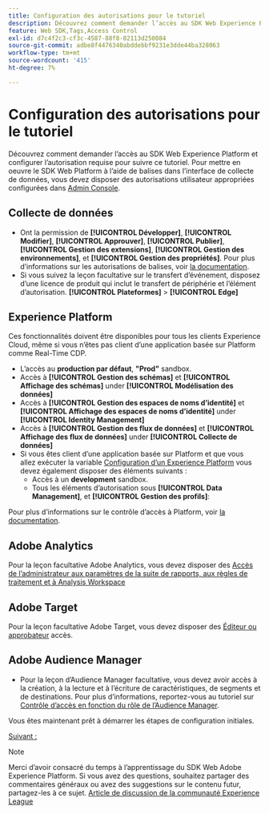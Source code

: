 ```yaml
---
title: Configuration des autorisations pour le tutoriel
description: Découvrez comment demander l’accès au SDK Web Experience Platform et configurer l’autorisation requise pour terminer le tutoriel Mise en oeuvre de Adobe Experience Cloud avec le SDK Web .
feature: Web SDK,Tags,Access Control
exl-id: d7c4f2c3-cf3c-4587-88f8-82113d250084
source-git-commit: adbe8f4476340abddebbf9231e3dde44ba328063
workflow-type: tm+mt
source-wordcount: '415'
ht-degree: 7%

---
```


# Configuration des autorisations pour le tutoriel

Découvrez comment demander l’accès au SDK Web Experience Platform et configurer l’autorisation requise pour suivre ce tutoriel. Pour mettre en oeuvre le SDK Web Platform à l’aide de balises dans l’interface de collecte de données, vous devez disposer des autorisations utilisateur appropriées configurées dans [Admin Console](https://adminconsole.adobe.com).

## Collecte de données

* Ont la permission de **[!UICONTROL Développer]**, **[!UICONTROL Modifier]**, **[!UICONTROL Approuver]**, **[!UICONTROL Publier]**, **[!UICONTROL Gestion des extensions]**, **[!UICONTROL Gestion des environnements]**, et **[!UICONTROL Gestion des propriétés]**. Pour plus d’informations sur les autorisations de balises, voir [la documentation](https://experienceleague.adobe.com/docs/experience-platform/tags/admin/user-permissions.html?lang=fr).
* Si vous suivez la leçon facultative sur le transfert d’événement, disposez d’une licence de produit qui inclut le transfert de périphérie et l’élément d’autorisation. **[!UICONTROL Plateformes]** > **[!UICONTROL Edge]**

## Experience Platform

Ces fonctionnalités doivent être disponibles pour tous les clients Experience Cloud, même si vous n’êtes pas client d’une application basée sur Platform comme Real-Time CDP.

* L’accès au **production par défaut**, **&quot;Prod&quot;** sandbox.
* Accès à **[!UICONTROL Gestion des schémas]** et **[!UICONTROL Affichage des schémas]** under **[!UICONTROL Modélisation des données]**
* Accès à **[!UICONTROL Gestion des espaces de noms d’identité]** et **[!UICONTROL Affichage des espaces de noms d’identité]** under **[!UICONTROL Identity Management]**
* Accès à **[!UICONTROL Gestion des flux de données]** et **[!UICONTROL Affichage des flux de données]** under **[!UICONTROL Collecte de données]**
* Si vous êtes client d’une application basée sur Platform et que vous allez exécuter la variable [Configuration d’un Experience Platform](setup-experience-platform.md) vous devez également disposer des éléments suivants :
   * Accès à un **development** sandbox.
   * Tous les éléments d’autorisation sous **[!UICONTROL Data Management]**, et **[!UICONTROL Gestion des profils]**:


Pour plus d’informations sur le contrôle d’accès à Platform, voir [la documentation](https://experienceleague.adobe.com/docs/experience-platform/access-control/home.html?lang=fr).

## Adobe Analytics

Pour la leçon facultative Adobe Analytics, vous devez disposer des [Accès de l’administrateur aux paramètres de la suite de rapports, aux règles de traitement et à Analysis Workspace](https://experienceleague.adobe.com/docs/analytics/admin/admin-console/home.html?lang=fr)

## Adobe Target

Pour la leçon facultative Adobe Target, vous devez disposer des [Éditeur ou approbateur](https://experienceleague.adobe.com/docs/target/using/administer/manage-users/enterprise/properties-overview.html#section_8C425E43E5DD4111BBFC734A2B7ABC80) accès.

## Adobe Audience Manager

* Pour la leçon d’Audience Manager facultative, vous devez avoir accès à la création, à la lecture et à l’écriture de caractéristiques, de segments et de destinations. Pour plus d’informations, reportez-vous au tutoriel sur [Contrôle d’accès en fonction du rôle de l’Audience Manager](https://experienceleague.adobe.com/docs/audience-manager-learn/tutorials/setup-and-admin/user-management/setting-permissions-with-role-based-access-control.html?lang=en).

Vous êtes maintenant prêt à démarrer les étapes de configuration initiales.

[Suivant : ](configure-schemas.md)

>[!NOTE]
>
>Merci d’avoir consacré du temps à l’apprentissage du SDK Web Adobe Experience Platform. Si vous avez des questions, souhaitez partager des commentaires généraux ou avez des suggestions sur le contenu futur, partagez-les à ce sujet. [Article de discussion de la communauté Experience League](https://experienceleaguecommunities.adobe.com/t5/adobe-experience-platform-launch/tutorial-discussion-implement-adobe-experience-cloud-with-web/td-p/444996)

